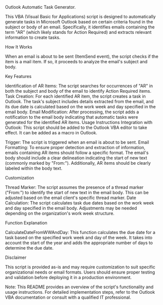 Outlook Automatic Task Generator.

This VBA (Visual Basic for Applications) script is designed to automatically generate tasks in Microsoft Outlook based on certain criteria found in the subject or body of an email. Specifically, it identifies emails containing the term "AR" (which likely stands for Action Required) and extracts relevant information to create tasks.

How It Works

When an email is about to be sent (ItemSend event), the script checks if the item is a mail item. If so, it proceeds to analyze the email's subject and body.

Key Features

Identification of AR Items: The script searches for occurrences of "AR" in both the subject and body of the email to identify Action Required items.
Task Creation: For each identified AR item, the script creates a task in Outlook. The task's subject includes details extracted from the email, and its due date is calculated based on the work week and day specified in the email body.
Email Modification: After processing, the script adds a notification to the email body indicating that automatic tasks were generated for the identified AR items.
Usage Instructions
Integration with Outlook: This script should be added to the Outlook VBA editor to take effect. It can be added as a macro in Outlook.

Trigger: The script is triggered when an email is about to be sent.
Email Formatting: To ensure proper detection and extraction of information, emails containing AR items should follow a specific format. The email's body should include a clear delineation indicating the start of new text (commonly marked by "From:"). Additionally, AR items should be clearly labeled within the body text.

Customization

Thread Marker: The script assumes the presence of a thread marker ("From:") to identify the start of new text in the email body. This can be adjusted based on the email client's specific thread marker.
Date Calculation: The script calculates task due dates based on the work week and day specified in the email body. Adjustments may be needed depending on the organization's work week structure.

Function Explanation

CalculateDateFromWWAndDay: This function calculates the due date for a task based on the specified work week and day of the week. It takes into account the start of the year and adds the appropriate number of days to determine the due date.

Disclaimer

This script is provided as-is and may require customization to suit specific organizational needs or email formats. Users should ensure proper testing and validation before deploying it in a production environment.

Note: This README provides an overview of the script's functionality and usage instructions. For detailed implementation steps, refer to the Outlook VBA documentation or consult with a qualified IT professional.
